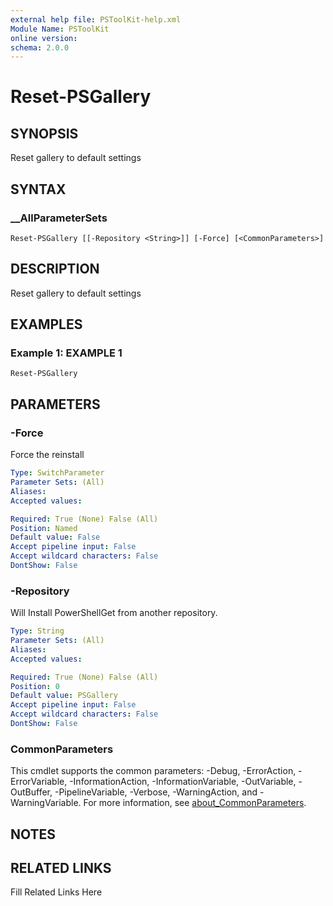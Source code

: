 ```yaml
---
external help file: PSToolKit-help.xml
Module Name: PSToolKit
online version: 
schema: 2.0.0
---
```


# Reset-PSGallery

## SYNOPSIS

Reset gallery to default settings

## SYNTAX

### __AllParameterSets

```
Reset-PSGallery [[-Repository <String>]] [-Force] [<CommonParameters>]
```

## DESCRIPTION

Reset gallery to default settings


## EXAMPLES

### Example 1: EXAMPLE 1

```
Reset-PSGallery
```








## PARAMETERS

### -Force

Force the reinstall

```yaml
Type: SwitchParameter
Parameter Sets: (All)
Aliases: 
Accepted values: 

Required: True (None) False (All)
Position: Named
Default value: False
Accept pipeline input: False
Accept wildcard characters: False
DontShow: False
```

### -Repository

Will Install PowerShellGet from another repository.

```yaml
Type: String
Parameter Sets: (All)
Aliases: 
Accepted values: 

Required: True (None) False (All)
Position: 0
Default value: PSGallery
Accept pipeline input: False
Accept wildcard characters: False
DontShow: False
```


### CommonParameters

This cmdlet supports the common parameters: -Debug, -ErrorAction, -ErrorVariable, -InformationAction, -InformationVariable, -OutVariable, -OutBuffer, -PipelineVariable, -Verbose, -WarningAction, and -WarningVariable. For more information, see [about_CommonParameters](http://go.microsoft.com/fwlink/?LinkID=113216).

## NOTES



## RELATED LINKS

Fill Related Links Here

